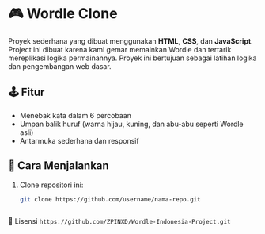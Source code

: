 # 🎮 Wordle Clone

Proyek sederhana yang dibuat menggunakan **HTML**, **CSS**, dan **JavaScript**.  
Project ini dibuat karena kami gemar memainkan Wordle dan tertarik mereplikasi logika permainannya. Proyek ini bertujuan sebagai latihan logika dan pengembangan web dasar.

## 🕹️ Fitur
- Menebak kata dalam 6 percobaan
- Umpan balik huruf (warna hijau, kuning, dan abu-abu seperti Wordle asli)
- Antarmuka sederhana dan responsif

## 🚀 Cara Menjalankan
1. Clone repositori ini:
   ```bash
   git clone https://github.com/username/nama-repo.git



📄 Lisensi
`https://github.com/ZPINXD/Wordle-Indonesia-Project.git`

